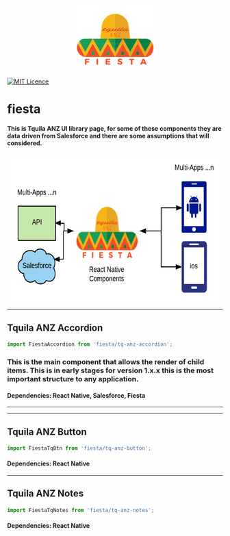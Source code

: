 <p align="center">
  <img width="200" height="152" src="https://raw.githubusercontent.com/Tquila-ANZ/fiesta/master/assets/fiestalogo.png">
</p>

[![MIT Licence](https://badges.frapsoft.com/os/mit/mit.svg?v=103)](https://opensource.org/licenses/mit-license.php)
# fiesta

#### This is Tquila ANZ UI library page, for some of these components they are data driven from Salesforce and there are some assumptions that will considered.

<p align="center">
  <img width="633" height="345" src="https://raw.githubusercontent.com/Tquila-ANZ/fiesta/master/assets/fiestaflow2.png">
</p>

---
## Tquila ANZ Accordion
```javascript
import FiestaAccordion from 'fiesta/tq-anz-accordion';
```
### This is the main component that allows the render of child items. This is in early stages for version 1.x.x this is the most important structure to any application.
#### Dependencies: React Native, Salesforce, Fiesta
---

---
## Tquila ANZ Button
```javascript
import FiestaTqBtn from 'fiesta/tq-anz-button';
```
#### Dependencies: React Native
---
## Tquila ANZ Notes
```javascript
import FiestaTqNotes from 'fiesta/tq-anz-notes';
```
#### Dependencies: React Native